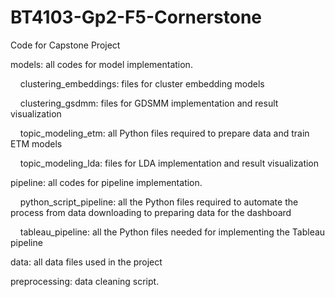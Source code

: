 # BT4103-Gp2-F5-Cornerstone
Code for Capstone Project 

models: all codes for model implementation.

&nbsp;&nbsp;&nbsp;&nbsp;clustering_embeddings: files for cluster embedding models
  
&nbsp;&nbsp;&nbsp;&nbsp;clustering_gsdmm: files for GDSMM implementation and result visualization
  
&nbsp;&nbsp;&nbsp;&nbsp;topic_modeling_etm: all Python files required to prepare data and train ETM models
  
&nbsp;&nbsp;&nbsp;&nbsp;topic_modeling_lda: files for LDA implementation and result visualization

pipeline: all codes for pipeline implementation.

&nbsp;&nbsp;&nbsp;&nbsp;python_script_pipeline: all the Python files required to automate the process from data downloading to preparing data for the dashboard
  
&nbsp;&nbsp;&nbsp;&nbsp;tableau_pipeline: all the Python files needed for implementing the Tableau pipeline

data: all data files used in the project

preprocessing: data cleaning script.

